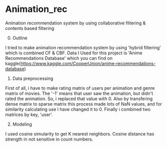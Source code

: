 # Animation_rec

Animation recommendation system by using collaborative filtering & contents based filtering


0. Outline

 I tried to make animation recommendation system by using 'hybrid filtering' which is combined CF & CBF. 
 Data I Used for this project is 'Anime Recommendations Database' which you can find on kaggle(https://www.kaggle.com/CooperUnion/anime-recommendations-database)
 
 
1. Data preprocessing

 First of all, i have to make rating matrix of users per animation and genre matrix of movies. The '-1' means that user saw the animation, but didn't rated the animation. So, i replaced that value with 0. Also by transfering dense matrix to sparse matrix this process made lots of NaN values, and for similarity calculating use I have changed it to 0. Finally i combined two matrices by key, 'user'.
 
2. Modeling
 
 I used cosine simularity to get K nearest neighbors. Cosine distance has strength in not sensitive in count numbers.
